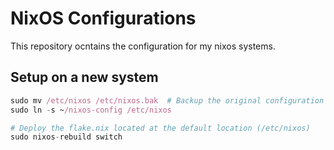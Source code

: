 # NixOS Configurations

This repository ocntains the configuration for my nixos systems.

## Setup on a new system

```nix
sudo mv /etc/nixos /etc/nixos.bak  # Backup the original configuration
sudo ln -s ~/nixos-config /etc/nixos

# Deploy the flake.nix located at the default location (/etc/nixos)
sudo nixos-rebuild switch
```

